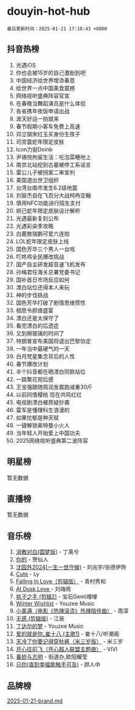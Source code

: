 # douyin-hot-hub

`最后更新时间：2025-01-21 17:18:43 +0800`

## 抖音热榜

1. 光遇iOS
1. 你也会被15岁的自己激励到吧
1. 中国经济给世界增添春意
1. 给世界一点中国美食震撼
1. 网络视听盛典阵容官宣
1. 在春晚当舞蹈演员是什么体验
1. 各省携年夜饭申请出战
1. 泼天好运一拍就来
1. 春节假期小客车免费上高速
1. 邓立钢宋红玉买身份生孩子
1. 司空震蛇年限定皮肤
1. Icon力挺Doinb
1. 尹锡悦拘留生活：吃泡菜睡地上
1. 南京北站挖到古墓被停工系谣言
1. 雷公儿子被拐案二审宣判
1. 美国退出世卫组织
1. 台湾台南市发生6.2级地震
1. 刘智杰自在飞百分大战柯冉亚翰
1. 慎用NFC功能进行陌生支付
1. 妲己蛇年限定皮肤设计解析
1. 光遇最新复刻公布
1. 光遇彩染季攻略
1. 白鹿敖瑞鹏可爱六连拍
1. LOL蛇年限定皮肤上线
1. 国色芳华三个男人一台戏
1. 叮咚鸡全民爆改挑战
1. 国产自主研发超音速飞机发布
1. 孙梅君任海关总署党委书记
1. 国补首日市场反应如何
1. 漂白站位还得本人来玩
1. 神的步伐挑战
1. 国色芳华打破了剧情思维惯性
1. 相思令颜值盛宴
1. 漂白还是太保守了
1. 看完漂白的后遗症
1. 又到擦玻璃的时间了
1. 特朗普宣布美国将退出巴黎协定
1. 一年当中最硬气的一天
1. 白月梵星集念背后的人性
1. 春节爆改计划
1. 半个抖音都在晒漂白同款站位
1. 一路繁花观后感
1. 王宝强跟随周润发晨跑减重30斤
1. 以前同情樱桃 现在共鸣红红
1. 电视剧漂白被质疑抄袭
1. 雷军是懂理科生浪漫的
1. 如果忧郁是种天赋
1. 一键解锁奥特曼小火人
1. 当年轻人开始爱上中国功夫
1. 2025网络视听盛典第二波阵容

## 明星榜

暂无数据

## 直播榜

暂无数据

## 音乐榜

1. [消散对白(圆梦版)](https://sf5-hl-cdn-tos.douyinstatic.com/obj/tos-cn-ve-2774/og4jB5I5IizzoZVAAAzWgBMAsMDWoArfwBOiFs) - 丁禹兮
1. [你的](https://sf5-hl-cdn-tos.douyinstatic.com/obj/tos-cn-ve-2774/oYuIeKf42jB7sEV6B2upMdpYAgfrQWj0FeRegh) - 贺仙人
1. [沈园外2024(一生一世守候)](https://sf5-hl-cdn-tos.douyinstatic.com/obj/tos-cn-ve-2774/oAIYMHGCmKaYKFDd6FZBf9AfMfx1eErAAEJAFH) - 刘兆宇/张德伊玲
1. [Cute](https://sf5-hl-cdn-tos.douyinstatic.com/obj/tos-cn-ve-2774/o4IbIzHWKAAB4wsS5qMBRiiAlEBGTpQRNfFvuo) - Ly
1. [Falling In Love（剪辑版）](https://sf5-hl-cdn-tos.douyinstatic.com/obj/tos-cn-ve-2774/o8ajpA8zzgBPahbBIO8AcKGBLJezFCRd1wfP9f) - 青村秀和
1. [ At Dusk  Love ](https://sf5-hl-cdn-tos.douyinstatic.com/obj/tos-cn-ve-2774/o8CrpCf5CaYgI4ZrtQgMQAFEfuGqNnRSDQAPBc) - 刘嗨雨
1. [执子之手 (剪辑2)](https://sf5-hl-cdn-tos.douyinstatic.com/obj/tos-cn-ve-2774/oUoZLQjCc31XzqsBnBQUNgeKtYPBcgbFDwtfcu) - 宝石Gem\哩哩
1. [Winter Wishlist](https://sf5-hl-cdn-tos.douyinstatic.com/obj/tos-cn-ve-2774/oIIgUOeamCFCVAzxN6MFRLIBlLGpUqQxeeHrLE) - Youzee Music
1. [小美满（电影《热辣滚烫》热辣陪伴曲）](https://sf5-hl-cdn-tos.douyinstatic.com/obj/tos-cn-ve-2774/o0GAn2lSgfZIDUgtevCGDQYnFg4CwnrBaxbTZL) - 周深
1. [无感 (剪辑版)](https://sf5-hl-cdn-tos.douyinstatic.com/obj/tos-cn-ve-2774/o0eIsUzJBDlQaQFC5OFlgbMEZC1TFYBftOBn6p) - 江辰
1. [丁达尔的梦](https://sf6-cdn-tos.douyinstatic.com/obj/tos-cn-ve-2774/oMU3WirUZBVQkAC9ccG5P2IQirziZM2RTInUY) - Youzee Music
1. [爱的就是你_崔十八 (主歌1)](https://sf5-hl-cdn-tos.douyinstatic.com/obj/tos-cn-ve-2774/oI5BO5DhFZ6UTcNCnZaOCBLtZ7WIMQGfgnXf5E) - 崔十八/听潮阁
1. [天冷了你要记得穿秋裤（米三岁版）](https://sf5-hl-cdn-tos.douyinstatic.com/obj/tos-cn-ve-2774/oQlIwVIDWiZ6BQilAorS7MA0AgCkQDvcZAdm1) - 米三岁
1. [开心往前飞（开心超人联盟主题曲）](https://sf5-hl-cdn-tos.douyinstatic.com/obj/tos-cn-ve-2774/9d8fb7c82cf1421fb93a9fe925275e0a) - VIVI
1. [春娇与志明](https://sf5-hl-cdn-tos.douyinstatic.com/obj/tos-cn-ve-2774/e530d8fceb7044b39707d7f9ff54add1) - 街道办,欧阳耀莹
1. [只你(直到幸福能触手可及)](https://sf5-hl-cdn-tos.douyinstatic.com/obj/tos-cn-ve-2774/o0lBkRDzFTeaVSUz3ZZSCBVtZ5DIMQGfgmEAuE) - 颜人中

## 品牌榜

[2025-01-21-brand.md](2025-01-21-brand.md)
